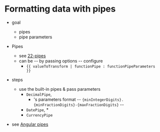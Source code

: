 # Formatting data with pipes

* goal
  * pipes
  * pipe parameters 

* Pipes
  * see [22-pipes](../22-pipes)
  * can be -- by passing options -- configure
    * `{{ valueToTransform | functionPipe : functionPipeParameters }}`

* steps
  * use the built-in pipes & pass parameters 
    * `DecimalPipe`,
      * 's parameters format -- `{minIntegerDigits}.{minFractionDigits}-{maxFractionDigits}` --
    * `DatePipe`,
      * 
    * `CurrencyPipe`

* see [Angular pipes](../../../../guide/templates/pipes)
